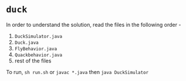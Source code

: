 # `duck`

In order to understand the solution, read the files in the following order - 
1. `DuckSimulator.java`
2. `Duck.java`
3. `FlyBehavior.java`
4. `Quackbehavior.java`
5. rest of the files

To run, `sh run.sh` or `javac *.java` then `java DuckSimulator`
